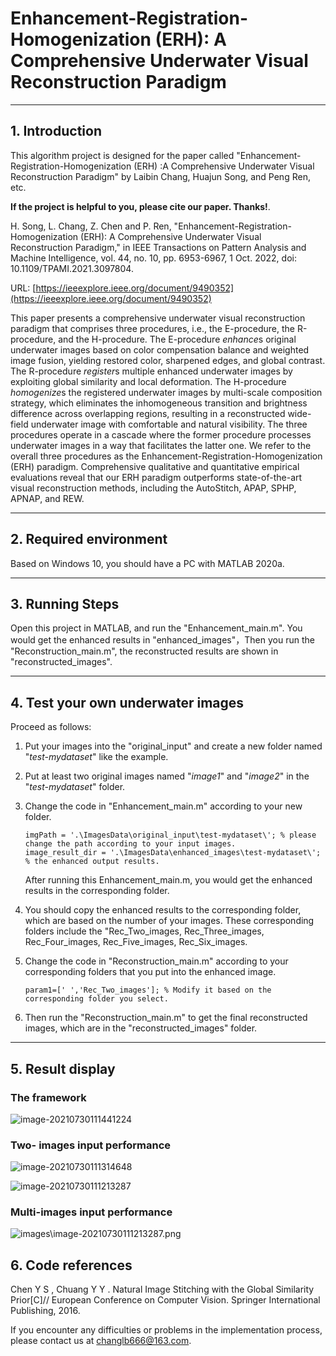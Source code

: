 # Enhancement-Registration-Homogenization (ERH): A Comprehensive Underwater Visual Reconstruction Paradigm

------

## 1.  Introduction

This algorithm project is designed for the paper called "Enhancement-Registration-Homogenization (ERH) :A Comprehensive Underwater Visual Reconstruction Paradigm" by Laibin Chang, Huajun Song, and Peng Ren, etc. 

**If the project is helpful to you, please cite our paper. Thanks!**.

H. Song, L. Chang, Z. Chen and P. Ren, "Enhancement-Registration-Homogenization (ERH): A Comprehensive Underwater Visual Reconstruction Paradigm," in IEEE Transactions on Pattern Analysis and Machine Intelligence, vol. 44, no. 10, pp. 6953-6967, 1 Oct. 2022, doi: 10.1109/TPAMI.2021.3097804.

URL: [https://ieeexplore.ieee.org/document/9490352](https://ieeexplore.ieee.org/document/9490352)

This paper presents a comprehensive underwater visual reconstruction paradigm that comprises three procedures, i.e., the E-procedure, the R-procedure, and the H-procedure. The E-procedure *enhance*s original underwater images based on color compensation balance and weighted image fusion, yielding restored color, sharpened edges, and global contrast. The R-procedure *register*s multiple enhanced underwater images by exploiting global similarity and local deformation. The H-procedure *homogenize*s the registered underwater images by multi-scale composition strategy, which eliminates the inhomogeneous transition and brightness difference across overlapping regions, resulting in a reconstructed wide-field underwater image with comfortable and natural visibility. The three procedures operate in a cascade where the former procedure processes underwater images in a way that facilitates the latter one. We refer to the overall three procedures as the Enhancement-Registration-Homogenization (ERH) paradigm. Comprehensive qualitative and quantitative empirical evaluations reveal that our ERH paradigm outperforms state-of-the-art visual reconstruction methods, including the AutoStitch, APAP, SPHP, APNAP, and REW.

------

## 2. Required environment

Based on Windows 10, you should have a PC with MATLAB 2020a.

------

## 3. Running Steps

Open this project in MATLAB, and run the "Enhancement_main.m". You would get the enhanced results in "enhanced_images"，Then you run the "Reconstruction_main.m",  the reconstructed results are shown in "reconstructed_images". 

------

## 4. Test your own underwater images

Proceed as follows:
1. Put your images into the "original_input" and create a new folder named "*test-mydataset*" like the example.

2. Put at least two original images named "*image1*" and "*image2*" in the "*test-mydataset*" folder.

3. Change the code in "Enhancement_main.m" according to your new folder.

    ```
    imgPath = '.\ImagesData\original_input\test-mydataset\'; % please change the path according to your input images.
    image_result_dir = '.\ImagesData\enhanced_images\test-mydataset\'; % the enhanced output results.
    ```
	After running this Enhancement_main.m, you would get the enhanced results in the corresponding folder.

 4. You should copy the enhanced results to the corresponding folder, which are based on the number of your images. These  corresponding folders include the "Rec_Two_images, Rec_Three_images, Rec_Four_images, Rec_Five_images,  Rec_Six_images.

 5. Change the code in "Reconstruction_main.m" according to your corresponding folders that you put into the enhanced image.

    ```
    param1=[' ','Rec_Two_images']; % Modify it based on the corresponding folder you select.
    ```

 6. Then run the "Reconstruction_main.m" to get the final reconstructed images, which are in the  "reconstructed_images" folder.

------

## 5. Result display

### The framework

![image-20210730111441224](https://raw.githubusercontent.com/LaibinChang/Enhancement-Registration-Homogenization-A-Comprehensive-Underwater-Visual-Reconstruction-Para/master/images/image-20210730111441224.png)

### Two- images input performance

![image-20210730111314648](https://raw.githubusercontent.com/LaibinChang/Enhancement-Registration-Homogenization-A-Comprehensive-Underwater-Visual-Reconstruction-Para/master/images/image-20210730111314648.png)

![image-20210730111213287](https://raw.githubusercontent.com/LaibinChang/Enhancement-Registration-Homogenization-A-Comprehensive-Underwater-Visual-Reconstruction-Para/master/images/image-20210730111213287.png)

### Multi-images input performance

![images\image-20210730111213287.png](https://raw.githubusercontent.com/LaibinChang/Enhancement-Registration-Homogenization-A-Comprehensive-Underwater-Visual-Reconstruction-Para/master/images/image-20210730110831984.png)

## 6. Code references

Chen Y S , Chuang Y Y . Natural Image Stitching with the Global Similarity Prior[C]// European Conference on Computer Vision. Springer International Publishing, 2016.


If you encounter any difficulties or problems  in the implementation process, please contact us at changlb666@163.com.

